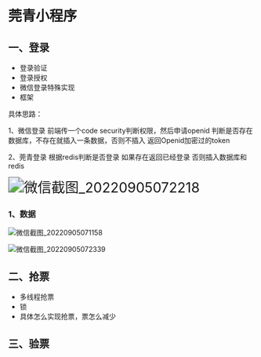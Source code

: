 # 莞青小程序



## 一、登录

+ 登录验证
+ 登录授权
+ 微信登录特殊实现
+ 框架

具体思路：

1、微信登录
前端传一个code   security判断权限，然后申请openid   判断是否存在数据库，不存在就插入一条数据，否则不插入
返回Openid加密过的token





2、莞青登录
根据redis判断是否登录
如果存在返回已经登录
否则插入数据库和redis

<img src="https://gitee.com/hongshenghyj/typora/raw/master/img/%E5%BE%AE%E4%BF%A1%E6%88%AA%E5%9B%BE_20220905072218.png" alt="微信截图_20220905072218" style="zoom:200%;" />

### 1、数据

![微信截图_20220905071158](https://gitee.com/hongshenghyj/typora/raw/master/img/%E5%BE%AE%E4%BF%A1%E6%88%AA%E5%9B%BE_20220905071158.png)



![微信截图_20220905072339](https://gitee.com/hongshenghyj/typora/raw/master/img/%E5%BE%AE%E4%BF%A1%E6%88%AA%E5%9B%BE_20220905072339.png)



## 二、抢票

+ 多线程抢票
+ 锁
+ 具体怎么实现抢票，票怎么减少



## 三、验票

